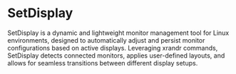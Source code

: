 # SetDisplay

SetDisplay is a dynamic and lightweight monitor management tool for Linux
environments, designed to automatically adjust and persist monitor
configurations based on active displays.
Leveraging xrandr commands, SetDisplay detects connected monitors,
applies user-defined layouts, and allows for seamless transitions between
different display setups.
